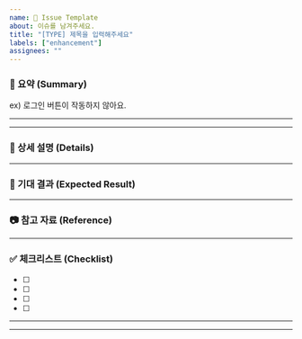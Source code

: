 ```yaml
---
name: 🦄 Issue Template
about: 이슈를 남겨주세요.
title: "[TYPE] 제목을 입력해주세요"
labels: ["enhancement"]
assignees: ""
---
```


### 📝 요약 (Summary)
<!-- 한 줄로 핵심 문제/요청을 적어주세요! -->
ex) 로그인 버튼이 작동하지 않아요.

---
<!--
### 📝 이슈 타이틀 예시 (Issue Title Examples)
> 아래 중 하나를 골라 제목을 시작해보세요
- `[BUG] 로그인 버튼이 작동하지 않음`
- `[FEAT] 다크모드 기능 추가`
- `[DOCS] README 업데이트`
- `[QUESTION] API 사용법 문의`
- `[TASK] 테스트 코드 작성`
- `[CHORE] 패키지 업데이트`
-->
---


### 🚩 상세 설명 (Details)
<!-- 문제 상황/요청 사항을 상세하게 설명해주세요. -->

---

### 🎯 기대 결과 (Expected Result)
<!-- 어떻게 동작하길 기대하나요? -->

---

### 📷 참고 자료 (Reference)
<!-- 스크린샷, 링크 등 참고할만한 자료가 있다면 첨부해주세요. -->

---

### ✅ 체크리스트 (Checklist)
- [ ]  
- [ ]  
- [ ]  
- [ ]  

---


<!--
## 📋 라벨 선택 (Label Selection)
> 아래 라벨 중 하나 이상 선택해 주세요!
- `bug` : 버그/오류
- `enhancement` : 기능 개선/추가
- `question` : 질문/문의
- `documentation` : 문서 관련
- `help wanted` : 도움이 필요함
- `good first issue` : 초보자에게 적합
- `wontfix` : 수정하지 않을 예정
- `invalid` : 무효 이슈
-->

---
